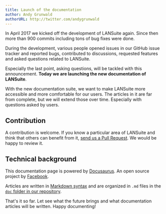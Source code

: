 ```yaml
---
title: Launch of the documentation
author: Andy Grunwald
authorURL: http://twitter.com/andygrunwald
---
```


In April 2017 we kicked off the development of LANSuite again.
Since then more than 900 commits including tons of bug fixes were done.

During the development, various people opened issues in our GitHub issue tracker and reported bugs, contributed to discussions, requested features and asked questions related to LANSuite.

Especially the last point, asking questions, will be tackled with this announcement. **Today we are launching the new documentation of LANSuite**.

<!--truncate-->

With the new documentation suite, we want to make LANSuite more accessible and more comfortable for our users. The articles in it are far from complete, but we will extend those over time.
Especially with questions asked by users.

## Contribution

A contribution is welcome.
If you know a particular area of LANSuite and think that others can benefit from it, [send us a Pull Request](https://github.com/lansuite/lansuite/pulls).
We would be happy to review it.

## Technical background

This documentation page is powered by [Docusaurus](https://docusaurus.io). An open source project by [Facebook](https://github.com/facebook/Docusaurus).

Articles are written in [Markdown syntax](https://daringfireball.net/projects/markdown/syntax) and are organized in `.md` files in the [`doc` folder in our repository](https://github.com/lansuite/lansuite/tree/master/docs).

That's it so far.
Let see what the future brings and what documentation articles will be written.
Happy documenting!